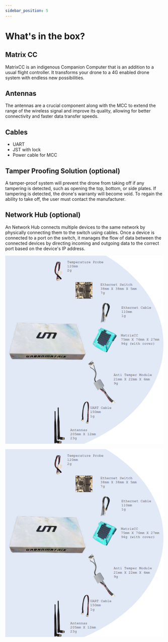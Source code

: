 ```yaml
---
sidebar_position: 5
---
```


# What's in the box?

## Matrix CC

MatrixCC is an indigenous Companion Computer that is an addition to a usual flight controller. It transforms your drone to a 4G enabled drone system with endless new possibilities.

## Antennas

The antennas are a crucial component along with the MCC to extend the range of the wireless signal and improve its quality, allowing for better connectivity and faster data transfer speeds. 

## Cables

 - UART
 - JST with lock
 - Power cable for MCC 

## Tamper Proofing Solution (optional)

A tamper-proof system will prevent the drone from taking off if any tampering is detected, such as opening the top, bottom, or side plates. If tampering is detected, the drone's warranty will become void. To regain the ability to take off, the user must contact the manufacturer.

## Network Hub (optional)

An Network Hub connects multiple devices to the same network by physically connecting them to the switch using cables. Once a device is connected to a port on the switch, it manages the flow of data between the connected devices by directing incoming and outgoing data to the correct port based on the device's IP address.

![What's in the box](img/what's_in_the_box.png)

![What's in the box](/docs/matrixcc/img/what's_in_the_box.png)


